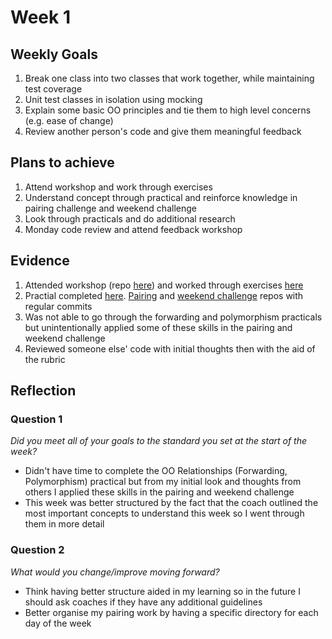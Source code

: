 # Week 1

## Weekly Goals

1. Break one class into two classes that work together, while maintaining test coverage
2. Unit test classes in isolation using mocking
3. Explain some basic OO principles and tie them to high level concerns (e.g. ease of change)
4. Review another person's code and give them meaningful feedback

## Plans to achieve

1. Attend workshop and work through exercises
2. Understand concept through practical and reinforce knowledge in pairing challenge and weekend challenge
3. Look through practicals and do additional research
4. Monday code review and attend feedback workshop

## Evidence

1. Attended workshop (repo [here](https://github.com/Hyan18/Domain-Modelling)) and worked through exercises [here](https://github.com/Hyan18/Dependency_Injection)
2. Practial completed [here](https://github.com/Hyan18/Dependency_Injection). [Pairing](https://github.com/BenSheridanEdwards/Oystercard) and [weekend challenge](https://github.com/Hyan18/takeaway-challenge) repos with regular commits
3. Was not able to go through the forwarding and polymorphism practicals but unintentionally applied some of these skills in the pairing and weekend challenge
4. Reviewed someone else' code with initial thoughts then with the aid of the rubric

## Reflection

### Question 1

*Did you meet all of your goals to the standard you set at the start of the week?*

- Didn't have time to complete the OO Relationships (Forwarding, Polymorphism) practical but from my initial look and thoughts from others I applied these skills in the pairing and weekend challenge
- This week was better structured by the fact that the coach outlined the most important concepts to understand this week so I went through them in more detail

### Question 2

*What would you change/improve moving forward?*

- Think having better structure aided in my learning so in the future I should ask coaches if they have any additional guidelines
- Better organise my pairing work by having a specific directory for each day of the week
